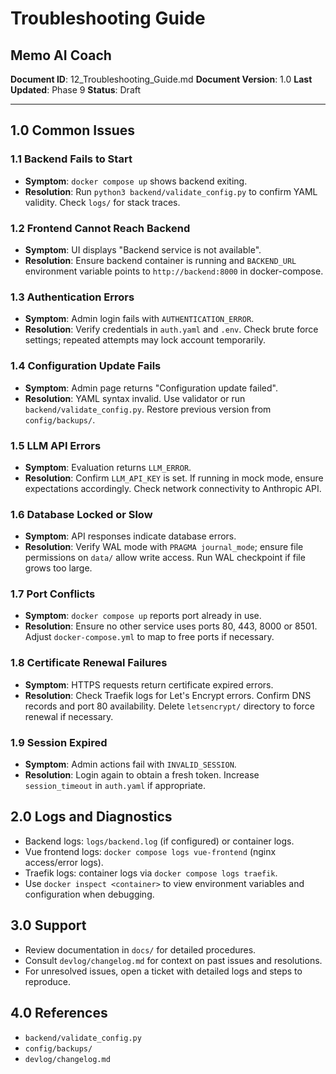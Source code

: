 # Troubleshooting Guide
## Memo AI Coach

**Document ID**: 12_Troubleshooting_Guide.md
**Document Version**: 1.0
**Last Updated**: Phase 9
**Status**: Draft

---

## 1.0 Common Issues

### 1.1 Backend Fails to Start
- **Symptom**: `docker compose up` shows backend exiting.
- **Resolution**: Run `python3 backend/validate_config.py` to confirm YAML validity. Check `logs/` for stack traces.

### 1.2 Frontend Cannot Reach Backend
- **Symptom**: UI displays "Backend service is not available".
- **Resolution**: Ensure backend container is running and `BACKEND_URL` environment variable points to `http://backend:8000` in docker-compose.

### 1.3 Authentication Errors
- **Symptom**: Admin login fails with `AUTHENTICATION_ERROR`.
- **Resolution**: Verify credentials in `auth.yaml` and `.env`. Check brute force settings; repeated attempts may lock account temporarily.

### 1.4 Configuration Update Fails
- **Symptom**: Admin page returns "Configuration update failed".
- **Resolution**: YAML syntax invalid. Use validator or run `backend/validate_config.py`. Restore previous version from `config/backups/`.

### 1.5 LLM API Errors
- **Symptom**: Evaluation returns `LLM_ERROR`.
- **Resolution**: Confirm `LLM_API_KEY` is set. If running in mock mode, ensure expectations accordingly. Check network connectivity to Anthropic API.

### 1.6 Database Locked or Slow
- **Symptom**: API responses indicate database errors.
- **Resolution**: Verify WAL mode with `PRAGMA journal_mode`; ensure file permissions on `data/` allow write access. Run WAL checkpoint if file grows too large.

### 1.7 Port Conflicts
- **Symptom**: `docker compose up` reports port already in use.
- **Resolution**: Ensure no other service uses ports 80, 443, 8000 or 8501. Adjust `docker-compose.yml` to map to free ports if necessary.

### 1.8 Certificate Renewal Failures
- **Symptom**: HTTPS requests return certificate expired errors.
- **Resolution**: Check Traefik logs for Let's Encrypt errors. Confirm DNS records and port 80 availability. Delete `letsencrypt/` directory to force renewal if necessary.

### 1.9 Session Expired
- **Symptom**: Admin actions fail with `INVALID_SESSION`.
- **Resolution**: Login again to obtain a fresh token. Increase `session_timeout` in `auth.yaml` if appropriate.

## 2.0 Logs and Diagnostics
- Backend logs: `logs/backend.log` (if configured) or container logs.
- Vue frontend logs: `docker compose logs vue-frontend` (nginx access/error logs).
- Traefik logs: container logs via `docker compose logs traefik`.
- Use `docker inspect <container>` to view environment variables and configuration when debugging.

## 3.0 Support
- Review documentation in `docs/` for detailed procedures.
- Consult `devlog/changelog.md` for context on past issues and resolutions.
- For unresolved issues, open a ticket with detailed logs and steps to reproduce.

## 4.0 References
- `backend/validate_config.py`
- `config/backups/`
- `devlog/changelog.md`
